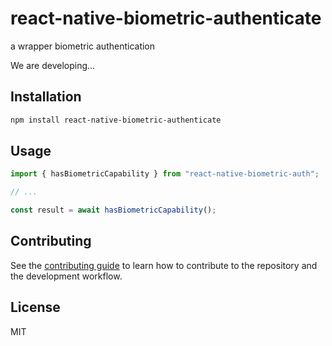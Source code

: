 # react-native-biometric-authenticate

a wrapper biometric authentication

We are developing...

## Installation

```sh
npm install react-native-biometric-authenticate
```

## Usage

```js
import { hasBiometricCapability } from "react-native-biometric-auth";

// ...

const result = await hasBiometricCapability();
```

## Contributing

See the [contributing guide](CONTRIBUTING.md) to learn how to contribute to the repository and the development workflow.

## License

MIT
